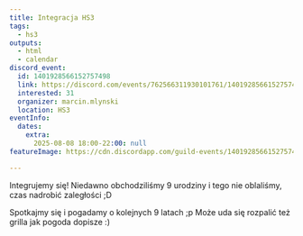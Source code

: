 ```yaml
---
title: Integracja HS3
tags:
  - hs3
outputs:
  - html
  - calendar
discord_event:
  id: 1401928566152757498
  link: https://discord.com/events/762566311930101761/1401928566152757498
  interested: 31
  organizer: marcin.mlynski
  location: HS3
eventInfo:
  dates:
    extra:
      2025-08-08 18:00-22:00: null
featureImage: https://cdn.discordapp.com/guild-events/1401928566152757498/3dd31aa349ae578dc749600d379a33f8.png?size=1024

---
```


Integrujemy się! Niedawno obchodziliśmy 9 urodziny i tego nie oblaliśmy, czas nadrobić zaległości ;D 

Spotkajmy się i pogadamy o kolejnych 9 latach ;p Może uda się rozpalić też grilla jak pogoda dopisze :)

